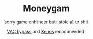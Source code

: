 <div align="center">

  # Moneygam
sorry game enhancer but i stole all ur shit 

[VAC bypass](https://github.com/danielkrupinski/VAC-Bypass-Loader) and [Xenos](https://github.com/DarthTon/Xenos/releases) recommended. 
